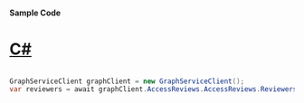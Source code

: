 #### Sample Code
# [C#](#tab/Csharp)

```C#

GraphServiceClient graphClient = new GraphServiceClient();
var reviewers = await graphClient.AccessReviews.AccessReviews.Reviewers.Request().GetAsync();

```